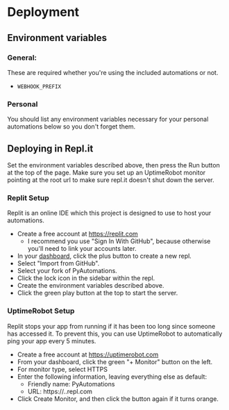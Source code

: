 # Deployment
## Environment variables
### General:
These are required whether you're using the included automations or not.
- `WEBHOOK_PREFIX`

### Personal
You should list any environment variables necessary for your personal automations below so you don't forget them.

## Deploying in Repl.it
Set the environment variables described above, then press the Run button at the top of the page. Make sure you set up an 
UptimeRobot monitor pointing at the root url to make sure repl.it doesn't shut down the server.
### Replit Setup
Replit is an online IDE which this project is designed to use to host your automations.
- Create a free account at https://replit.com
  - I recommend you use "Sign In With GitHub", because otherwise you'll need to link your accounts later.
- In your [dashboard](https://replit.com/~), click the plus button to create a new repl.
- Select "Import from GitHub".
- Select your fork of PyAutomations.
- Click the lock icon in the sidebar within the repl.
- Create the environment variables described above.
- Click the green play button at the top to start the server.
### UptimeRobot Setup
Replit stops your app from running if it has been too long since someone has accessed it. To prevent this, you can use
UptimeRobot to automatically ping your app every 5 minutes.
- Create a free account at https://uptimerobot.com
- From your dashboard, click the green "+ Monitor" button on the left.
- For monitor type, select HTTPS
- Enter the following information, leaving everything else as default:
  - Friendly name: PyAutomations
  - URL: https://<repl-name>.<username>.repl.com
- Click Create Monitor, and then click the button again if it turns orange.
